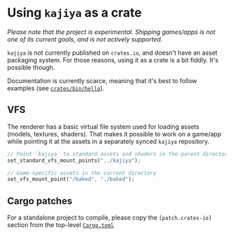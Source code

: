 # Using `kajiya` as a crate

_Please note that the project is experimental. Shipping games/apps is not one of its current goals, and is not actively supported._

`kajiya` is not currently published on `crates.io`, and doesn't have an asset packaging system. For those reasons, using it as a crate is a bit fiddly. It's possible though.

Documentation is currently scarce, meaning that it's best to follow examples (see [`crates/bin/hello`](../crates/bin/hello)).

## VFS

The renderer has a basic virtual file system used for loading assets (models, textures, shaders). That makes it possible to work on a game/app while pointing it at the assets in a separately synced `kajiya` repository.

```rust
// Point `kajiya` to standard assets and shaders in the parent directory
set_standard_vfs_mount_points("../kajiya");

// Game-specific assets in the current directory
set_vfs_mount_point("/baked", "./baked");
```

## Cargo patches

For a standalone project to compile, please copy the `[patch.crates-io]` section from the top-level [`Cargo.toml`](../Cargo.toml)
